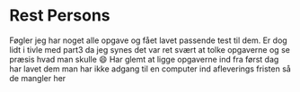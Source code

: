 # Rest Persons
Føgler jeg har noget alle opgave og fået lavet passende test til dem. Er dog lidt i tivle med part3 da jeg synes det var ret svært at tolke opgaverne og se præsis hvad man skulle :smile:
Har glemt at ligge opgaverne ind fra først dag har lavet dem man har ikke adgang til en computer ind afleverings fristen så de mangler her 
